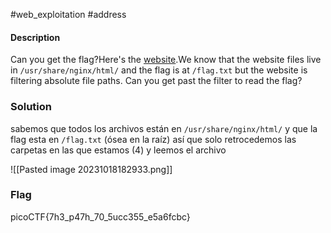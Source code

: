 #web_exploitation #address
#### Description
Can you get the flag?Here's the [website](http://saturn.picoctf.net:55793/).We know that the website files live in `/usr/share/nginx/html/` and the flag is at `/flag.txt` but the website is filtering absolute file paths. Can you get past the filter to read the flag?

### Solution
sabemos que todos los archivos están en `/usr/share/nginx/html/` y que  la flag esta en `/flag.txt` (ósea en la raíz) así que solo retrocedemos las carpetas en las que estamos (4) y leemos el archivo 

![[Pasted image 20231018182933.png]]

### Flag
picoCTF{7h3_p47h_70_5ucc355_e5a6fcbc}